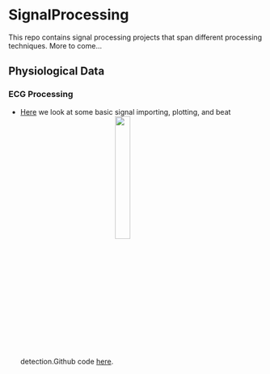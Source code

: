# SignalProcessing
This repo contains signal processing projects that span different processing techniques. More to come...

## Physiological Data
### ECG Processing
* [Here](https://nbviewer.jupyter.org/github/ngebodh/SignalProcessing/blob/master/ECG/ECG_Analysis_SignProcessing.ipynb) we look at some basic signal importing, plotting, and beat detection.Github code [here](ECG/ECG_Analysis_SignProcessing.ipynb).
[<img align="center" src='https://upload.wikimedia.org/wikipedia/commons/thumb/9/9e/SinusRhythmLabels.svg/1200px-SinusRhythmLabels.svg.png' width="25%"/>](ECG/ECG_Analysis_SignProcessing.ipynb)
